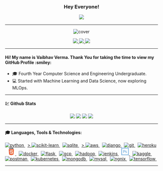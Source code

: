<h3 align="center"> Hey Everyone!</h3>
<p align="center"><img src="https://komarev.com/ghpvc/?username=vibuverma&style=flat-square"></p>

---


<p align="center"><img src="https://user-images.githubusercontent.com/59165595/137180500-362dbf07-9b00-48ec-ac41-e09cc9ee01aa.jpg" alt="cover"></p>


<p align="center">
  <a href="https://www.linkedin.com/in/vaibhav-verma-01">
    <img src="https://img.shields.io/badge/-Linkedin-0A66C2?style=flat-square&labelColor=0A66C2&logo=linkedin&logoColor=white">
   <a/>
  <a href="https://www.hackerrank.com/vaibhavverma016">
    <img src="https://img.shields.io/badge/-HackerRank-2EC866?style=flat-square&labelColor=2EC866&logo=hackerrank&logoColor=white">
   <a/>
   <a href="mailto:vaibhavverma016@gmail.com">
    <img src="https://img.shields.io/badge/-GMail-EA4335?style=flat-square&labelColor=EA4335&logo=gmail&logoColor=white">
   <a/>
</p>

---

<h4 align="left"> Hi! My name is Vaibhav Verma. Thank You for taking the time to view my GitHub Profile :smiley: </h4>

- :mortar_board: Fourth Year Computer Science and Engineering Undergraduate.
- :computer: Started with Machine Learning and Data Science, now exploring MLOps.
<!-- - 🐱‍💻 Machine Learning Intern [@Intrigd](https://intrigd.co/). -->

---

<h4 align="left">💹 Github Stats</h4>
 
   <p align="center">
      <img
        height="160em"
        src="https://github-readme-stats.vercel.app/api?username=vibuverma&hide_border=true&show_icons=true&include_all_commits=true&count_private=true&bg_color=232e48&title_color=ffffff&text_color=ffffff&icon_color=ffffff"
      />
    <img
        height="160em"
        src="https://github-readme-stats.vercel.app/api/top-langs/?username=vibuverma&show_icons=true&hide_border=true&layout=compact&langs_count=6&theme=dark&bg_color=232e48&title_color=ffffff&text_color=ffffff&icon_color=ffffff"
      />
      <img
        width="750em"
        src="https://activity-graph.herokuapp.com/graph?username=vibuverma&theme=react-dark&hide_border=true&bg_color=232e48&area=true"
      />
	<img
        width="750em"
        src="https://github-readme-stats.vercel.app/api/wakatime?username=vibuverma&hide_border=true&bg_color=232e48&area=true&text_color=ffffff&custom_title=Last+Week+be+like+;)&title_color=ffffff&layout=compact"
      />
  </p>

---
<h4 align="left">🎓 Languages, Tools & Technologies:</h4>
<p align="left">
	<a href= https://www.python.org/ target="_blank"> <img  src ='https://raw.githubusercontent.com/rahulbanerjee26/githubAboutMeGenerator/main/icons/python.svg'
    alt="python" width="25" height="25" /> </a> &nbsp
	<a href= https://scikit-learn.org/stable/ target="_blank"> > <img  src ='https://raw.githubusercontent.com/rahulbanerjee26/githubAboutMeGenerator/main/icons/scikit.svg' alt="scikit-learn" width="25" height="25" /> </a>&nbsp
	<a href= https://www.sqlite.org/index.html target="_blank"> <img  src ='https://raw.githubusercontent.com/rahulbanerjee26/githubAboutMeGenerator/main/icons/sqlite.svg' alt="sqlite" width="25" height="25" /> </a>&nbsp
	<a href= https://aws.amazon.com/ target="_blank"> > <img  src ='https://raw.githubusercontent.com/rahulbanerjee26/githubAboutMeGenerator/main/icons/aws.svg' 
    alt="aws" width="25" height="25" /> </a>&nbsp
	<a href= https://www.djangoproject.com/ target="_blank"> <img  src ='https://raw.githubusercontent.com/rahulbanerjee26/githubAboutMeGenerator/main/icons/django.svg' alt="django" width="25" height="25" /> </a>&nbsp
	<a href="https://git-scm.com/" target="_blank"> <img src="https://www.vectorlogo.zone/logos/git-scm/git-scm-icon.svg" alt="git" width="25" height="25" /> </a>&nbsp
	<a href="https://heroku.com" target="_blank"> <img src="https://www.vectorlogo.zone/logos/heroku/heroku-icon.svg" alt="heroku" width="25" height="25" /> </a>&nbsp
	<a href="https://www.w3.org/html/" target="_blank"> <img src="https://raw.githubusercontent.com/devicons/devicon/master/icons/html5/html5-original-wordmark.svg" alt="html5" width="25" height="25" /> </a>&nbsp
	<a href= https://www.docker.com/ target="_blank"> <img  src ='https://raw.githubusercontent.com/rahulbanerjee26/githubAboutMeGenerator/main/icons/docker.svg' alt="docker" width="25" height="25" /> </a>&nbsp
	<a href= https://flask.palletsprojects.com/en/2.0.x/ target="_blank"> <img  src ='https://raw.githubusercontent.com/rahulbanerjee26/githubAboutMeGenerator/main/icons/flask.svg' alt="flask" width="25" height="25" /> </a>&nbsp
	<a href= https://cloud.google.com/ target="_blank"> <img  src ='https://raw.githubusercontent.com/rahulbanerjee26/githubAboutMeGenerator/main/icons/gcp.svg' alt="gcp" width="25" height="25" /> </a>&nbsp
	<a href= https://hadoop.apache.org/ target="_blank"> <img  src ='https://raw.githubusercontent.com/rahulbanerjee26/githubAboutMeGenerator/main/icons/hadoop.svg' alt="hadoop" width="25" height="25" /> </a>&nbsp
	<a href= https://www.jenkins.io/ target="_blank"> <img  src ='https://raw.githubusercontent.com/rahulbanerjee26/githubAboutMeGenerator/main/icons/jenkins.svg' alt="jenkins" width="25" height="25" /> </a>&nbsp
	<a href="https://www.photoshop.com/en" target="_blank"> <img src="https://raw.githubusercontent.com/devicons/devicon/master/icons/photoshop/photoshop-line.svg" alt="photoshop" width="25" height="25" /> </a>&nbsp
	<a href= https://www.kaggle.com/ target="_blank"> <img  src ='https://raw.githubusercontent.com/rahulbanerjee26/githubAboutMeGenerator/main/icons/kaggle.svg' alt="kaggle" width="25" height="25" /> </a>&nbsp
	<a href="https://postman.com" target="_blank"> <img src="https://www.vectorlogo.zone/logos/getpostman/getpostman-icon.svg" alt="postman" width="25" height="25" /> </a>&nbsp
	<a href= https://kubernetes.io/ target="_blank"> <img  src ='https://raw.githubusercontent.com/rahulbanerjee26/githubAboutMeGenerator/main/icons/kubernetes.svg' alt="kubernetes" width="25" height="25" /> </a>&nbsp
	<a href= https://www.mongodb.com/ target="_blank"> <img  src ='https://raw.githubusercontent.com/rahulbanerjee26/githubAboutMeGenerator/main/icons/mongodb.svg' alt="mongodb" width="25" height="25" /> </a>&nbsp
	<a href= https://www.mysql.com/ target="_blank"> <img  src ='https://raw.githubusercontent.com/rahulbanerjee26/githubAboutMeGenerator/main/icons/mysql.svg' alt="mysql" width="25" height="25" /> </a>&nbsp
	<a href= https://www.nginx.com/ target="_blank"> <img  src ='https://raw.githubusercontent.com/rahulbanerjee26/githubAboutMeGenerator/main/icons/nginx.svg' alt="ngnix" width="25" height="25" /> </a>&nbsp
	<a href= https://www.tensorflow.org/ target="_blank"> <img  src ='https://raw.githubusercontent.com/rahulbanerjee26/githubAboutMeGenerator/main/icons/tensorflow.svg' alt="tensorflow" width="25" height="25" /> </a>&nbsp
</p>

---
